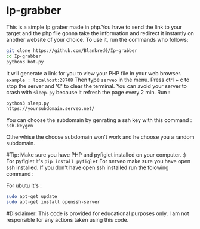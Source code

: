 # Ip-grabber
This is a simple Ip graber made in php.You have to send the link to your target and the php file gonna take the information and redirect it instantly on another website of your choice.
To use it, run the commands who follows:
```bash
git clone https://github.com/Blankred0/Ip-grabber
cd Ip-grabber
python3 bot.py
```
It will generate a link for you to view your PHP file in your web browser. `example : localhost:28708`
Then type `serveo` in the menu.
Press ctrl + c to stop the server and 'C' to clear the terminal.
You can avoid your server to crash with `sleep.py` because it refresh the page every 2 min. Run :
```bash
python3 sleep.py  
https://yoursubdomain.serveo.net/
```

You can choose the subdomain by genrating a ssh key with this command :
`ssh-keygen`

Otherwhise the choose subdomain won't work and he choose you a random subdomain.


#Tip: Make sure you have PHP and pyfiglet installed on your computer. :)
For pyfiglet it's `pip install pyfiglet`
For serveo make sure you have open ssh installed.
If you don't have open ssh installed run the folowing command :

For ubutu it's : 
```bash
sudo apt-get update 
sudo apt-get install openssh-server
```
#Disclaimer: This code is provided for educational purposes only. I am not responsible for any actions taken using this code.
